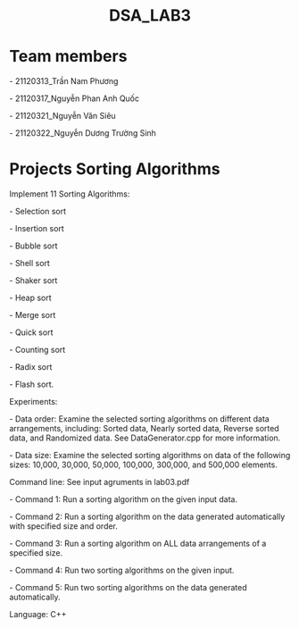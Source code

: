 <h1 align="center"> DSA_LAB3</h1>
<h1> Team members </h1>
<p>- 21120313_Trần Nam Phương</p>
<p>- 21120317_Nguyễn Phan Anh Quốc</p>
<p>- 21120321_Nguyễn Văn Siêu</p>
<p>- 21120322_Nguyễn Dương Trường Sinh</p>

<h1> Projects Sorting Algorithms </h1>
<p>Implement 11 Sorting Algorithms: </p>
<p>- Selection sort</p>
<p>- Insertion sort</p>
<p>- Bubble sort</p>
<p>- Shell sort</p>
<p>- Shaker sort</p>
<p>- Heap sort</p>
<p>- Merge sort</p>
<p>- Quick sort</p>
<p>- Counting sort</p>
<p>- Radix sort</p>
<p>- Flash sort.</p>

<p>Experiments: </p>
<p>- Data order: Examine the selected sorting algorithms on different data arrangements, including: Sorted data, Nearly sorted data, Reverse sorted data, and Randomized data. See DataGenerator.cpp for more information.</p>
<p>- Data size: Examine the selected sorting algorithms on data of the following sizes: 10,000,
30,000, 50,000, 100,000, 300,000, and 500,000 elements.</p>

<p>Command line: See input agruments in lab03.pdf</p>
<p>- Command 1: Run a sorting algorithm on the given input data.</p>
<p>- Command 2: Run a sorting algorithm on the data generated automatically with specified size and order.</p>
<p>- Command 3: Run a sorting algorithm on ALL data arrangements of a specified size.</p>
<p>- Command 4: Run two sorting algorithms on the given input.</p>
<p>- Command 5: Run two sorting algorithms on the data generated automatically.</p>

<p>Language: C++</p>
